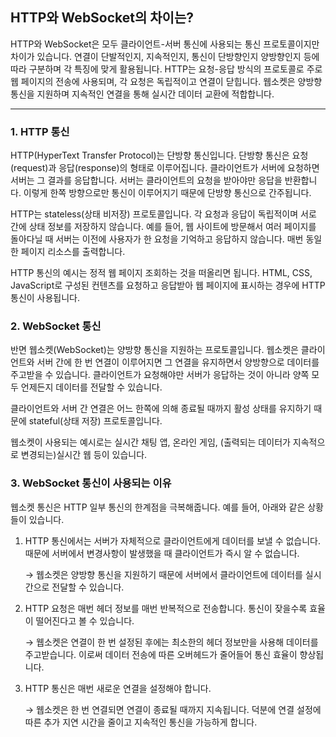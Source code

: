 ## HTTP와 WebSocket의 차이는?

HTTP와 WebSocket은 모두 클라이언트-서버 통신에 사용되는 통신 프로토콜이지만 차이가 있습니다. 연결이 단발적인지, 지속적인지, 통신이 단방향인지 양방향인지 등에 따라 구분하며 각 특징에 맞게 활용됩니다. HTTP는 요청-응답 방식의 프로토콜로 주로 웹 페이지의 전송에 사용되며, 각 요청은 독립적이고 연결이 닫힙니다. 웹소켓은 양방향 통신을 지원하며 지속적인 연결을 통해 실시간 데이터 교환에 적합합니다.

---

### 1. HTTP 통신

HTTP(HyperText Transfer Protocol)는 단방향 통신입니다. 단방향 통신은 요청(request)과 응답(response)의 형태로 이루어집니다. 클라이언트가 서버에 요청하면 서버는 그 결과를 응답합니다. 서버는 클라이언트의 요청을 받아야만 응답을 반환합니다. 이렇게 한쪽 방향으로만 통신이 이루어지기 때문에 단방향 통신으로 간주됩니다.

HTTP는 stateless(상태 비저장) 프로토콜입니다. 각 요청과 응답이 독립적이며 서로 간에 상태 정보를 저장하지 않습니다. 예를 들어, 웹 사이트에 방문해서 여러 페이지를 돌아다닐 때 서버는 이전에 사용자가 한 요청을 기억하고 응답하지 않습니다. 매번 동일한 페이지 리소스를 출력합니다.

HTTP 통신의 예시는 정적 웹 페이지 조회하는 것을 떠올리면 됩니다. HTML, CSS, JavaScript로 구성된 컨텐츠를 요청하고 응답받아 웹 페이지에 표시하는 경우에 HTTP 통신이 사용됩니다.

### 2. WebSocket 통신

반면 웹소켓(WebSocket)는 양방향 통신을 지원하는 프로토콜입니다. 웹소켓은 클라이언트와 서버 간에 한 번 연결이 이루어지면 그 연결을 유지하면서 양방향으로 데이터를 주고받을 수 있습니다. 클라이언트가 요청해야만 서버가 응답하는 것이 아니라 양쪽 모두 언제든지 데이터를 전달할 수 있습니다.

클라이언트와 서버 간 연결은 어느 한쪽에 의해 종료될 때까지 활성 상태를 유지하기 때문에 stateful(상태 저장) 프로토콜입니다.

웹소켓이 사용되는 예시로는 실시간 채팅 앱, 온라인 게임, (출력되는 데이터가 지속적으로 변경되는)실시간 웹 등이 있습니다.

### 3. WebSocket 통신이 사용되는 이유

웹소켓 통신은 HTTP 일부 통신의 한계점을 극복해줍니다. 예를 들어, 아래와 같은 상황들이 있습니다.

1. HTTP 통신에서는 서버가 자체적으로 클라이언트에게 데이터를 보낼 수 없습니다. 때문에 서버에서 변경사항이 발생했을 때 클라이언트가 즉시 알 수 없습니다.
    
    → 웹소켓은 양방향 통신을 지원하기 때문에 서버에서 클라이언트에 데이터를 실시간으로 전달할 수 있습니다.
    
2. HTTP 요청은 매번 헤더 정보를 매번 반복적으로 전송합니다. 통신이 잦을수록 효율이 떨어진다고 볼 수 있습니다.
    
    → 웹소켓은 연결이 한 번 설정된 후에는 최소한의 헤더 정보만을 사용해 데이터를 주고받습니다. 이로써 데이터 전송에 따른 오버헤드가 줄어들어 통신 효율이 향상됩니다.
    
3. HTTP 통신은 매번 새로운 연결을 설정해야 합니다.
    
    → 웹소켓은 한 번 연결되면 연결이 종료될 때까지 지속됩니다. 덕분에 연결 설정에 따른 추가 지연 시간을 줄이고 지속적인 통신을 가능하게 합니다.
